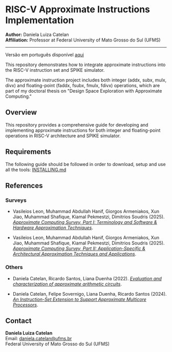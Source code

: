 # RISC-V Approximate Instructions Implementation

**Author:** Daniela Luiza Catelan  
**Affiliation:** Professor at Federal University of Mato Grosso do Sul (UFMS)

---

Versão em português disponível [aqui](./docs/README_pt.md)

This repository demonstrates how to integrate approximate instructions into the RISC-V instruction set and SPIKE simulator.

The approximate instruction project includes both integer (addx, subx, mulx, divx) and floating-point (faddx, fsubx, fmulx, fdivx) operations, which are part of my doctoral thesis on "Design Space Exploration with Approximate Computing."

## Overview

This repository provides a comprehensive guide for developing and implementing approximate instructions for both integer and floating-point operations in RISC-V architecture and SPIKE simulator.

## Requirements

The following guide should be followed in order to download, setup and use all the tools: [INSTALLING.md](./docs/INSTALLING.md)

## References

### Surveys

- Vasileios Leon, Muhammad Abdullah Hanif, Giorgos Armeniakos, Xun Jiao, Muhammad Shafique, Kiamal Pekmestzi, Dimitrios Soudris (2025). [*Approximate Computing Survey, Part I: Terminology and Software & Hardware Approximation Techniques*](https://dl.acm.org/doi/10.1145/3716845).

-  Vasileios Leon, Muhammad Abdullah Hanif, Giorgos Armeniakos, Xun Jiao, Muhammad Shafique, Kiamal Pekmestzi, Dimitrios Soudris (2025). [*Approximate Computing Survey, Part II: Application-Specific & Architectural Approximation Techniques and Applications*](https://dl.acm.org/doi/10.1145/3711683).

### Others

- Daniela Catelan, Ricardo Santos, Liana Duenha (2022). [*Evaluation and characterization of approximate arithmetic circuits*](https://onlinelibrary.wiley.com/doi/10.1002/cpe.6865).

- Daniela Catelan, Felipe Sovernigo, Liana Duenha, Ricardo Santos (2024). [*An Instruction-Set Extension to Support Approximate Multicore Processors*](https://ieeexplore.ieee.org/document/10764671).

## Contact

**Daniela Luiza Catelan**  
Email: daniela.catelan@ufms.br  
Federal University of Mato Grosso do Sul (UFMS)
